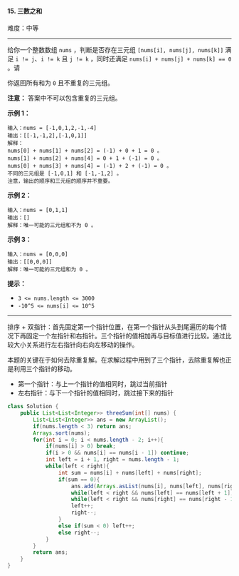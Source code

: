 #### 15. 三数之和

难度：中等

---

给你一个整数数组 `nums` ，判断是否存在三元组 `[nums[i], nums[j], nums[k]]` 满足 `i != j`、`i != k` 且 `j != k` ，同时还满足 `nums[i] + nums[j] + nums[k] == 0` 。请

你返回所有和为 `0` 且不重复的三元组。

 **注意：** 答案中不可以包含重复的三元组。

 **示例 1：** 

```
输入：nums = [-1,0,1,2,-1,-4]
输出：[[-1,-1,2],[-1,0,1]]
解释：
nums[0] + nums[1] + nums[2] = (-1) + 0 + 1 = 0 。
nums[1] + nums[2] + nums[4] = 0 + 1 + (-1) = 0 。
nums[0] + nums[3] + nums[4] = (-1) + 2 + (-1) = 0 。
不同的三元组是 [-1,0,1] 和 [-1,-1,2] 。
注意，输出的顺序和三元组的顺序并不重要。
```

 **示例 2：** 

```
输入：nums = [0,1,1]
输出：[]
解释：唯一可能的三元组和不为 0 。
```

 **示例 3：** 

```
输入：nums = [0,0,0]
输出：[[0,0,0]]
解释：唯一可能的三元组和为 0 。
```

 **提示：** 

*   `3 <= nums.length <= 3000`
*   `-10^5 <= nums[i] <= 10^5`

---

排序 + 双指针：首先固定第一个指针位置，在第一个指针从头到尾遍历的每个情况下再固定一个左指针和右指针。三个指针的值相加再与目标值进行比较。通过比较大小关系进行左右指针向右向左移动的操作。

本题的关键在于如何去除重复解。在求解过程中用到了三个指针，去除重复解也正是利用三个指针的移动。

- 第一个指针：与上一个指针的值相同时，跳过当前指针
- 左右指针：与下一个指针的值相同时，跳过接下来的指针

```java
class Solution {
    public List<List<Integer>> threeSum(int[] nums) {
        List<List<Integer>> ans = new ArrayList();
        if(nums.length < 3) return ans;
        Arrays.sort(nums);
        for(int i = 0; i < nums.length - 2; i++){
            if(nums[i] > 0) break;
            if(i > 0 && nums[i] == nums[i - 1]) continue;
            int left = i + 1, right = nums.length - 1;
            while(left < right){
                int sum = nums[i] + nums[left] + nums[right];
                if(sum == 0){
                    ans.add(Arrays.asList(nums[i], nums[left], nums[right]));
                    while(left < right && nums[left] == nums[left + 1]) left++;
                    while(left < right && nums[right] == nums[right - 1]) right--;
                    left++;
                    right--;
                }
                else if(sum < 0) left++;
                else right--;
            }
        }
        return ans;
    }
}
```

